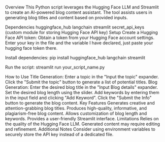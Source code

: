Overview
This Python script leverages the Hugging Face LLM and Streamlit to create an AI-powered blog content assistant. The tool assists users in generating blog titles and content based on provided inputs.

Dependencies
huggingface_hub
langchain
streamlit
secret_api_keys (custom module for storing Hugging Face API key)
Setup
Create a Hugging Face API token: Obtain a token from your Hugging Face account settings. Enter your key in the file and the variable I have declared, just paste your hugging face token there.

Install dependencies:
pip install huggingface_hub langchain streamlit

Run the script:
streamlit run your_script_name.py

How to Use
Title Generation:
Enter a topic in the "Input the topic" expander.
Click the "Submit the topic" button to generate a list of potential titles.
Blog Generation:
Enter the desired blog title in the "Input Blog details" expander.
Set the desired blog length using the slider.
Add keywords by entering them in the input field and clicking "Add Keyword".
Click the "Submit the Info" button to generate the blog content.
Key Features
Generates creative and attention-grabbing blog titles.
Produces high-quality, informative, and plagiarism-free blog content.
Allows customization of blog length and keywords.
Provides a user-friendly Streamlit interface.
Limitations
Relies on the quality of the Hugging Face LLM.
Generated content may require editing and refinement.
Additional Notes
Consider using environment variables to securely store the API key instead of a dedicated file.
